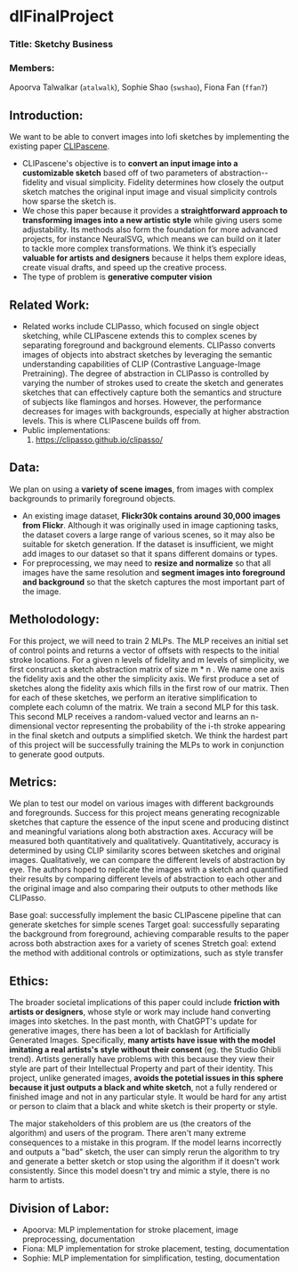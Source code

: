 # dlFinalProject

### Title: Sketchy Business

### Members: 
Apoorva Talwalkar (`atalwalk`), Sophie Shao (`swshao`), Fiona Fan (`ffan7`)

## Introduction:

We want to be able to convert images into lofi sketches by implementing the existing paper [CLIPascene](https://arxiv.org/pdf/2211.17256).

* CLIPascene's objective is to **convert an input image into a customizable sketch** based off of two parameters of abstraction-- fidelity and visual simplicity. Fidelity determines how closely the output sketch matches the original input image and visual simplicity controls how sparse the sketch is.
* We chose this paper because it provides a **straightforward approach to transforming images into a new artistic style** while giving users some adjustability. Its methods also form the foundation for more advanced projects, for instance NeuralSVG, which means we can build on it later to tackle more complex transformations. We think it’s especially **valuable for artists and designers** because it helps them explore ideas, create visual drafts, and speed up the creative process.
* The type of problem is **generative computer vision**

## Related Work:

* Related works include CLIPasso, which focused on single object sketching, while CLIPascene extends this to complex scenes by separating foreground and background elements. CLIPasso converts images of objects into abstract sketches by leveraging the semantic understanding capabilities of CLIP (Contrastive Language-Image Pretraining). The degree of abstraction in CLIPasso is controlled by varying the number of strokes used to create the sketch and generates sketches that can effectively capture both the semantics and structure of subjects like flamingos and horses. However, the performance decreases for images with backgrounds, especially at higher abstraction levels. This is where CLIPascene builds off from.
* Public implementations:
  1. https://clipasso.github.io/clipasso/

## Data:
We plan on using a **variety of scene images**, from images with complex backgrounds to primarily foreground objects. 

* An existing image dataset, **Flickr30k contains around 30,000 images from Flickr**. Although it was originally used in image captioning tasks, the dataset covers a large range of various scenes, so it may also be suitable for sketch generation. If the dataset is insufficient, we might add images to our dataset so that it spans different domains or types.
* For preprocessing, we may need to **resize and normalize** so that all images have the same resolution and **segment images into foreground and background** so that the sketch captures the most important part of the image.

## Metholodology:
For this project, we will need to train 2 MLPs. The MLP receives an initial set of control points and returns a vector of offsets with respects to the initial stroke locations. For a given n levels of fidelity and m levels of simplicity, we first construct a sketch abstraction matrix of size m * n . We name one axis the fidelity axis and the other the simplicity axis. We first produce a set of sketches along the fidelity axis which fills in the first row of our matrix. Then for each of these sketches, we perform an iterative simplification to complete each column of the matrix. We train a second MLP for this task. This second MLP receives a random-valued vector and learns an n-dimensional vector representing the probability of the i-th stroke appearing in the final sketch and outputs a simplified sketch. We think the hardest part of this project will be successfully training the MLPs to work in conjunction to generate good outputs.

## Metrics:
We plan to test our model on various images with different backgrounds and foregrounds. Success for this project means generating recognizable sketches that capture the essence of the input scene and producing distinct and meaningful variations along both abstraction axes. Accuracy will be measured both quantitatively and qualitatively. Quantitatively, accuracy is determined by using CLIP similarity scores between sketches and original images. Qualitatively, we can compare the different levels of abstraction by eye. The authors hoped to replicate the images with a sketch and quantified their results by comparing different levels of abstraction to each other and the original image and also comparing their outputs to other methods like CLIPasso. 

Base goal: successfully implement the basic CLIPascene pipeline that can generate sketches for simple scenes
Target goal: successfully separating the background from foreground, achieving comparable results to the paper across both abstraction axes for a variety of scenes
Stretch goal:  extend the method with additional controls or optimizations, such as style transfer

## Ethics:
The broader societal implications of this paper could include **friction with artists or designers**, whose style or work may include hand converting images into sketches. In the past month, with ChatGPT's update for generative images, there has been a lot of backlash for Artificially Generated Images. Specifically, **many artists have issue with the model imitating a real artists's style without their consent** (eg. the Studio Ghibli trend). Artists generally have problems with this because they view their style are part of their Intellectual Property and part of their identity. This project, unlike generated images, **avoids the potetial issues in this sphere because it just outputs a black and white sketch**, not a fully rendered or finished image and not in any particular style. It would be hard for any artist or person to claim that a black and white sketch is their property or style.

The major stakeholders of this problem are us (the creators of the algorithm) and users of the program. There aren't many extreme consequences to a mistake in this program. If the model learns incorrectly and outputs a "bad" sketch, the user can simply rerun the algorithm to try and generate a better sketch or stop using the algorithm if it doesn't work consistently. Since this model doesn't try and mimic a style, there is no harm to artists.

## Division of Labor:
- Apoorva: MLP implementation for stroke placement, image preprocessing, documentation
- Fiona: MLP implementation for stroke placement, testing, documentation
- Sophie: MLP implementation for simplification, testing, documentation
